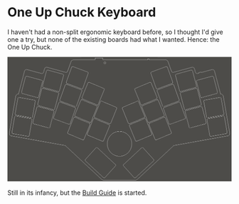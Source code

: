 # One Up Chuck Keyboard

I haven't had a non-split ergonomic keyboard before,
so I thought I'd give one a try, but none of the
existing boards had what I wanted. Hence:
the One Up Chuck.

![One Up Chuck Keyboard](images/chuck.png)

Still in its infancy, but the [Build Guide][guide] is started.

[guide]: BUILD.md
